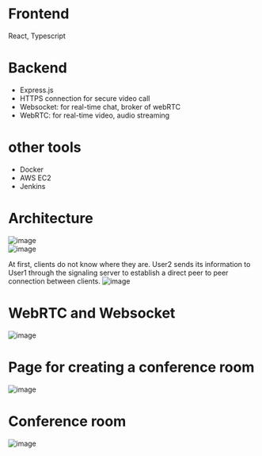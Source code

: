 # Frontend
React, Typescript
# Backend
- Express.js
- HTTPS connection for secure video call
- Websocket: for real-time chat, broker of webRTC
- WebRTC: for real-time video, audio streaming
# other tools
- Docker
- AWS EC2
- Jenkins

# Architecture
![image](https://github.com/vacu9708/video-conference/assets/67142421/95e6b781-56ac-488f-aaa3-82f98e556b06)<br>
![image](https://github.com/vacu9708/video-conference/assets/67142421/13e663ee-e3cb-421e-93ef-4d89d6d7809b)<br>

At first, clients do not know where they are. User2 sends its information to User1 through the signaling server to establish a direct peer to peer connection between clients.
![image](https://github.com/vacu9708/video-conference/assets/67142421/c13a5feb-39b0-4852-a745-44c3f9bbd38d)<br>

# WebRTC and Websocket
![image](https://github.com/vacu9708/video-conference/assets/67142421/ef40bb16-f8a0-4c98-8f1b-9b20d589bbac)

# Page for creating a conference room
![image](https://github.com/vacu9708/video-conference/assets/67142421/f52e20b6-92ee-43cd-904e-822bef206e13)

# Conference room
![image](https://user-images.githubusercontent.com/67142421/205711740-6953fe9b-8180-4f71-ad41-c967d2c968e9.png)
